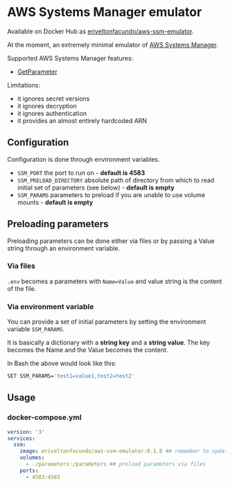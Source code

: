 # AWS Systems Manager emulator

Available on Docker Hub as [eriveltonfacundo/aws-ssm-emulator](https://hub.docker.com/r/eriveltonfacundo/aws-ssm-emulator).

At the moment, an extremely minimal emulator of [AWS Systems Manager](https://aws.amazon.com/systems-manager/).

Supported AWS Systems Manager features:
- [GetParameter](https://docs.aws.amazon.com/systems-manager/latest/APIReference/API_GetParameter.html)

Limitations:
- it ignores secret versions
- it ignores decryption
- it ignores authentication
- it provides an almost entirely hardcoded ARN

## Configuration

Configuration is done through environment variables.

- `SSM_PORT` the port to run on - **default is 4583**
- `SSM_PRELOAD_DIRECTORY` absolute path of directory from which to read initial set of parameters (see below) - **default is empty**
- `SSM_PARAMS` parameters to preload if you are unable to use volume mounts - **default is empty**

## Preloading parameters

Preloading parameters can be done either via files or by passing a Value string through an environment variable.

### Via files

`.env` becomes a parameters with `Name=Value` and value string is the content of the file.

### Via environment variable

You can provide a set of initial parameters by setting the environment variable `SSM_PARAMS`.

It is basically a dictionary with a **string key** and a **string value**. The key becomes the Name and the Value becomes the content.

In Bash the above would look like this:

```bash
SET SSM_PARAMS='test1=value1,test2=test2'
```

## Usage

### docker-compose.yml

```yaml
version: '3'
services:
  ssm:
    image: eriveltonfacundo/aws-ssm-emulator:0.1.0 ## remember to update the version
    volumes:
      - ./parameters:/parameters ## preload parameters via files
    ports:
      - 4583:4583
```
